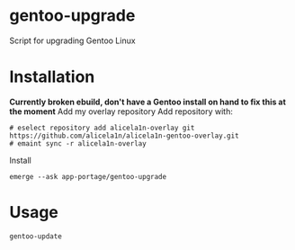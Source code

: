 # gentoo-upgrade
Script for upgrading Gentoo Linux

# Installation
**Currently broken ebuild, don't have a Gentoo install on hand to fix this at the moment**
Add my overlay repository
Add repository with:
```
# eselect repository add alicela1n-overlay git https://github.com/alicela1n/alicela1n-gentoo-overlay.git
# emaint sync -r alicela1n-overlay
```
Install
```
emerge --ask app-portage/gentoo-upgrade
```

# Usage
```
gentoo-update
```
